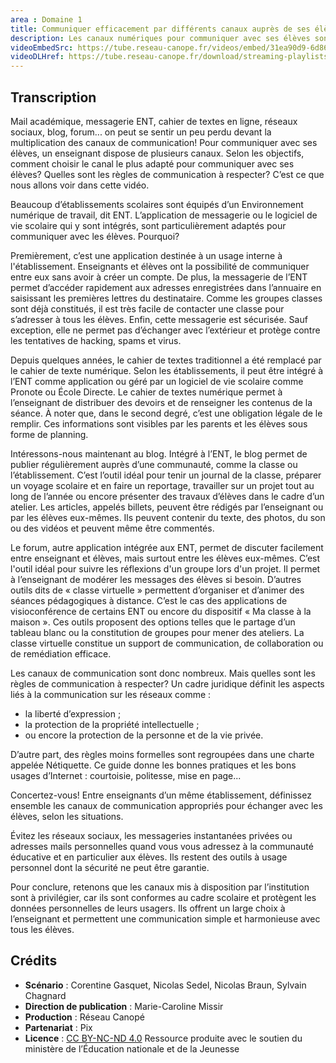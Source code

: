 ```yaml
---
area : Domaine 1
title: Communiquer efficacement par différents canaux auprès de ses élèves
description: Les canaux numériques pour communiquer avec ses élèves sont très nombreux. Quel canal choisir ? C'est ce que nous allons voir dans cette vidéo.
videoEmbedSrc: https://tube.reseau-canope.fr/videos/embed/31ea90d9-6d86-49b1-b6e1-4cc008000dbe
videoDLHref: https://tube.reseau-canope.fr/download/streaming-playlists/hls/videos/31ea90d9-6d86-49b1-b6e1-4cc008000dbe-1080-fragmented.mp4
---
```


## Transcription

Mail académique, messagerie ENT, cahier de textes en ligne, réseaux sociaux, blog, forum...
on peut se sentir un peu perdu devant la multiplication des canaux de communication! Pour
communiquer avec ses élèves, un enseignant dispose de plusieurs canaux. Selon les
objectifs, comment choisir le canal le plus adapté pour communiquer avec ses élèves?
Quelles sont les règles de communication à respecter? C’est ce que nous allons voir dans
cette vidéo.

Beaucoup d’établissements scolaires sont équipés d’un Environnement numérique de
travail, dit ENT. L’application de messagerie ou le logiciel de vie scolaire qui y sont intégrés,
sont particulièrement adaptés pour communiquer avec les élèves. Pourquoi?

Premièrement, c’est une application destinée à un usage interne à l'établissement.
Enseignants et élèves ont la possibilité de communiquer entre eux sans avoir à créer un
compte. De plus, la messagerie de l’ENT permet d’accéder rapidement aux adresses
enregistrées dans l’annuaire en saisissant les premières lettres du destinataire. Comme les
groupes classes sont déjà constitués, il est très facile de contacter une classe pour s’adresser
à tous les élèves. Enfin, cette messagerie est sécurisée. Sauf exception, elle ne permet pas
d’échanger avec l’extérieur et protège contre les tentatives de hacking, spams et virus.

Depuis quelques années, le cahier de textes traditionnel a été remplacé par le cahier de
texte numérique. Selon les établissements, il peut être intégré à l’ENT comme application ou
géré par un logiciel de vie scolaire comme Pronote ou École Directe. Le cahier de textes
numérique permet à l’enseignant de distribuer des devoirs et de renseigner les contenus de
la séance. À noter que, dans le second degré, c’est une obligation légale de le remplir. Ces
informations sont visibles par les parents et les élèves sous forme de planning.


Intéressons-nous maintenant au blog. Intégré à l’ENT, le blog permet de publier
régulièrement auprès d’une communauté, comme la classe ou l’établissement. C’est l’outil
idéal pour tenir un journal de la classe, préparer un voyage scolaire et en faire un reportage,
travailler sur un projet tout au long de l’année ou encore présenter des travaux d’élèves
dans le cadre d’un atelier. Les articles, appelés billets, peuvent être rédigés par l’enseignant
ou par les élèves eux-mêmes. Ils peuvent contenir du texte, des photos, du son ou des
vidéos et peuvent même être commentés.

Le forum, autre application intégrée aux ENT, permet de discuter facilement entre
enseignant et élèves, mais surtout entre les élèves eux-mêmes. C’est l'outil idéal pour suivre
les réflexions d'un groupe lors d'un projet. Il permet à l’enseignant de modérer les messages
des élèves si besoin. D’autres outils dits de « classe virtuelle » permettent d’organiser et
d’animer des séances pédagogiques à distance. C’est le cas des applications de
visioconférence de certains ENT ou encore du dispositif « Ma classe à la maison ». Ces outils
proposent des options telles que le partage d’un tableau blanc ou la constitution de groupes
pour mener des ateliers. La classe virtuelle constitue un support de communication, de
collaboration ou de remédiation efficace.

Les canaux de communication sont donc nombreux. Mais quelles sont les règles de
communication à respecter? Un cadre juridique définit les aspects liés à la communication
sur les réseaux comme :

- la liberté d’expression ;
- la protection de la propriété intellectuelle ;
- ou encore la protection de la personne et de la vie privée.

D’autre part, des règles moins formelles sont regroupées dans une charte appelée
Nétiquette. Ce guide donne les bonnes pratiques et les bons usages d’Internet : courtoisie,
politesse, mise en page...

Concertez-vous! Entre enseignants d’un même établissement, définissez ensemble les
canaux de communication appropriés pour échanger avec les élèves, selon les situations.

Évitez les réseaux sociaux, les messageries instantanées privées ou adresses mails
personnelles quand vous vous adressez à la communauté éducative et en particulier aux
élèves. Ils restent des outils à usage personnel dont la sécurité ne peut être garantie.

Pour conclure, retenons que les canaux mis à disposition par l’institution sont à privilégier,
car ils sont conformes au cadre scolaire et protègent les données personnelles de leurs
usagers. Ils offrent un large choix à l’enseignant et permettent une communication simple et
harmonieuse avec tous les élèves.

## Crédits

- **Scénario** : Corentine Gasquet, Nicolas Sedel, Nicolas Braun, Sylvain Chagnard
- **Direction de publication** : Marie-Caroline Missir
- **Production** : Réseau Canopé
- **Partenariat** : Pix
- **Licence** : [CC BY-NC-ND 4.0](https://creativecommons.org/licenses/by-nc-nd/4.0/deed.fr)
Ressource produite avec le soutien du ministère de l’Éducation nationale et de la Jeunesse
